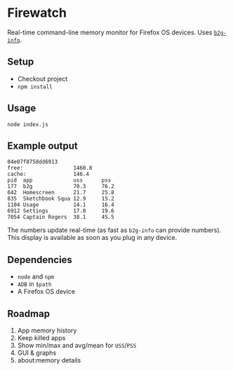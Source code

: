 # Firewatch

Real-time command-line memory monitor for Firefox OS devices. Uses [`b2g-info`](https://github.com/mozilla-b2g/gonk-misc/tree/master/b2g-info).

## Setup

 * Checkout project
 * `npm install`

## Usage

```
node index.js
```

## Example output

```
04e07f8758dd6913
free:                1460.8
cache:               146.4
pid  app             uss      pss
177  b2g             70.3     76.2
642  Homescreen      21.7     25.8
835  Sketchbook Squa 12.9     15.2
1104 Usage           14.1     16.4
6912 Settings        17.0     19.6
7054 Captain Rogers  38.1     45.5
```

The numbers update real-time (as fast as `b2g-info` can provide numbers). This display is available as soon as you plug in any device.

## Dependencies

 * `node` and `npm`
 * `ADB` in `$path`
 * A Firefox OS device

## Roadmap

1. App memory history
  1. Keep killed apps
  2. Show min/max and avg/mean for `USS`/`PSS`
2. GUI & graphs
3. about:memory details